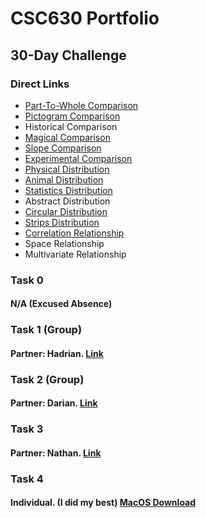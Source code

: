 # CSC630 Portfolio
## 30-Day Challenge
### Direct Links
- [Part-To-Whole Comparison](PartToWhole.jpeg)
- [Pictogram Comparison](Pictogram.png)
- Historical Comparison
- [Magical Comparison](Magical.png)
- [Slope Comparison](LebanonTrade.png)
- [Experimental Comparison](NuclearTests.png)
- [Physical Distribution](HockeyFights.png)
- [Animal Distribution](VermontAnimalCollisions.png)
- [Statistics Distribution](NBAStats.pdf)
- Abstract Distribution
- [Circular Distribution](SunflowerSpiral.png)
- [Strips Distribution](Strips.png)
- [Correlation Relationship](MoreCarStuff.png)
- Space Relationship
- Multivariate Relationship
### Task 0
#### N/A (Excused Absence)
### Task 1 (Group)
#### Partner: Hadrian. [Link](https://hadrian-reppas.github.io/Addison/index.html)
### Task 2 (Group)
#### Partner: Darian. [Link](https://docs.google.com/document/d/137JjFOPwSv0grIksd3PB86TB2AlE9iwl-rxAegaY7tw/edit?usp=sharing)
### Task 3
#### Partner: Nathan. [Link](https://github.com/CSC630/group-task-3/tree/main/Group%20task%203)
### Task 4
#### Individual. (I did my best) [MacOS Download](https://github.com/cabouezzi22/CSC630-Portfolio/raw/main/BostonCommute.zip)

